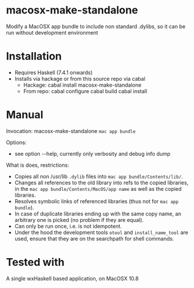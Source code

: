macosx-make-standalone
======================

Modify a MacOSX app bundle to include non standard .dylibs, so it can be run without development environment


Installation
============

- Requires Haskell (7.4.1 onwards)
- Installs via hackage or from this source repo via cabal
  - Hackage:
      cabal install macosx-make-standalone
  - From repo:
      cabal configure
      cabal build
      cabal install


Manual
======

Invocation:
  macosx-make-standalone `mac app bundle`

Options:
- see option --help, currently only verbosity and debug info dump

What is does, restrictions:
- Copies all non /usr/lib `.dylib` files into `mac app bundle/Contents/lib/`.
- Changes all references to the old library into refs to the copied libraries, in the `mac app bundle/Contents/MacOS/app name` as well as the copied libraries.
- Resolves symbolic links of referenced libraries (thus not for `mac app bundle`).
- In case of duplicate libraries ending up with the same copy name, an arbitrary one is picked (no problem if they are equal).
- Can only be run once, i.e. is not idempotent.
- Under the hood the development tools `otool` and `install_name_tool` are used, ensure that they are on the searchpath for shell commands.


Tested with
===========

A single wxHaskell based application, on MacOSX 10.8
